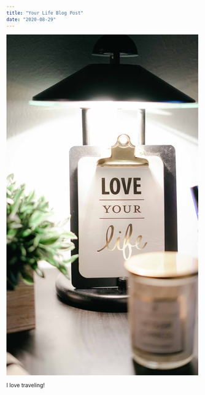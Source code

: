 ```yaml
---
title: "Your Life Blog Post"
date: "2020-08-29"
---
```


![LifePic](./lifePic.jpeg)


I love traveling!